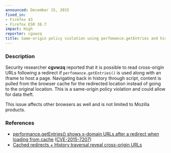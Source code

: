 ```yaml
---
announced: December 15, 2015
fixed_in:
- Firefox 43
- Firefox ESR 38.7
impact: High
reporter: cgvwzq
title: Same-origin policy violation using perfomance.getEntries and history navigation
---
```


<h3>Description</h3>

<p>Security researcher <strong>cgvwzq</strong> reported that it is possible to read
cross-origin URLs following a redirect if <code>perfomance.getEntries()</code> is used
along with an iframe to host a page. Navigating back in history through script, content is
pulled from the browser cache for the redirected location instead of going to the original
location. This is a same-origin policy violation and could allow for data theft. 
</p>

<p class="note">This issue affects other browsers as well and is not limited to Mozilla products.</p>

<h3>References</h3>

<ul>
  <li><a href="https://bugzilla.mozilla.org/show_bug.cgi?id=1185256">
       performance.getEntries() shows x-domain URLs after a redirect when loading from
cache</a>
(<a href="http://cve.mitre.org/cgi-bin/cvename.cgi?name=CVE-2015-7207"
class="ex-ref">CVE-2015-7207</a>)</li>
  <li><a href="https://github.com/w3c/resource-timing/issues/29">Cached redirects + History traversal reveal cross-origin URLs</a></li>
</ul>

